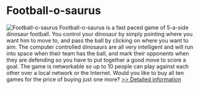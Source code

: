 # Football-o-saurus
![Football-o-saurus](https://mycommerce.akamaized.net/api/pimages/P300944056/BIG/300944056.JPG)
Football-o-saurus is a fast paced game of 5-a-side dinosaur football. You control your dinosaur by simply pointing where you want him to move to, and pass the ball by clicking on where you want to aim. The computer controlled dinosaurs are all very intelligent and will run into space when their team has the ball, and mark their opponents when they are defending so you have to put together a good move to score a goal.
The game is networkable so up to 10 people can play against each other over a local network or the Internet.
Would you like to buy all ten games for the price of buying just one more?
[>> Detailed information](https://secure.shareit.com/shareit/product.html?productid=300944056&affiliateid=200057808)